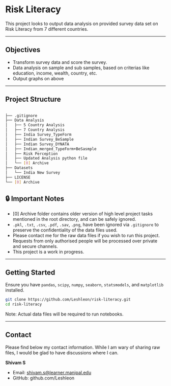# Risk Literacy
This project looks to output data analysis on provided survey data set on Risk Literacy from 7 different countries.

---

## Objectives
- Transform survey data and score the survey.
- Data analysis on sample and sub samples, based on criterias like education, income, wealth, country, etc.
- Output graphs on above

---

## Project Structure

```bash

├── .gitignore
├── Data Analysis
│   ├── 5 Country Analysis
│   ├── 7 Country Analysis
│   ├── India Survey_TypeForm
│   ├── Indian Survey_BeSample
│   ├── Indian Survey_DYNATA
│   ├── Indian_merged_TypeForm+BeSasmple
│   ├── Risk Perception
│   ├── Updated Analysis python file
│   └── [0] Archive
├── Datasets
│   └── India New Survey
├── LICENSE
└── [0] Archive

```

## 🔒 Important Notes

  - [0] Archive folder contains older version of high level project tasks mentioned in the root directory, and can be safely ignored.
  - `.pkl`, `.txt`, `.csv`, `.pdf`, `.sav`, `.png`, have been ignored via `.gitignore` to preserve the confidentiality of the data files used.
  - Please contact me for the raw data files if you wish to run this project. Requests from only authorised people will be processed over private and secure channels.
  - This project is a work in progress.

---

## Getting Started
Ensure you have `pandas`, `scipy`, `numpy`, `seaborn`, `statsmodels`, and `matplotlib` installed.

```bash
git clone https://github.com/Leshleon/risk-literacy.git
cd risk-literacy
```
Note: Actual data files will be required to run notebooks.

---

## Contact
Please find below my contact information. While I am wary of sharing raw files, I would be glad to have discussions where I can.

**Shivam S**
- Email: shivam.s@learner.manipal.edu
- GitHub: github.com/Leshleon

